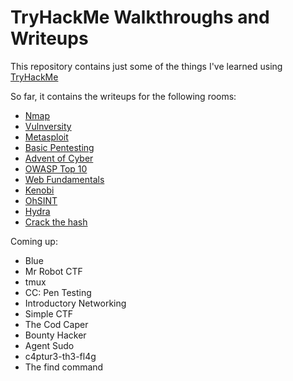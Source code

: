 # TryHackMe Walkthroughs and Writeups
This repository contains just some of the things I've learned using [TryHackMe](https://tryhackme.com/)

So far, it contains the writeups for the following rooms:
- [Nmap](https://github.com/pamhrituc/TryHackMe_Writeups/blob/master/Nmap.md)
- [Vulnversity](https://github.com/pamhrituc/TryHackMe_Writeups/blob/master/Vulnversity.md)
- [Metasploit](https://github.com/pamhrituc/TryHackMe_Writeups/blob/master/Metasploit.md)
- [Basic Pentesting](https://github.com/pamhrituc/TryHackMe_Writeups/blob/master/BasicPentesting.md)
- [Advent of Cyber](https://github.com/pamhrituc/TryHackMe_Writeups/blob/master/2019AdventOfCyber.md)
- [OWASP Top 10](https://github.com/pamhrituc/TryHackMe_Writeups/blob/master/OWASP.md)
- [Web Fundamentals](https://github.com/pamhrituc/TryHackMe_Writeups/blob/master/WebFundamentals.md)
- [Kenobi](https://github.com/pamhrituc/TryHackMe_Writeups/blob/master/Kenobi.md)
- [OhSINT](https://github.com/pamhrituc/TryHackMe_Writeups/blob/master/OhSINT.md)
- [Hydra](https://github.com/pamhrituc/TryHackMe_Writeups/blob/master/Hydra.md)
- [Crack the hash](https://github.com/pamhrituc/TryHackMe_Writeups/blob/master/CrackTheHash.md)

Coming up:
- Blue
- Mr Robot CTF
- tmux
- CC: Pen Testing
- Introductory Networking
- Simple CTF
- The Cod Caper
- Bounty Hacker
- Agent Sudo
- c4ptur3-th3-fl4g
- The find command

